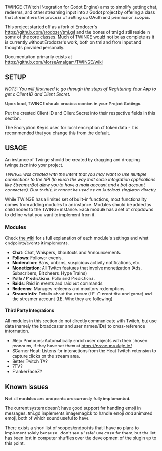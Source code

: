 TWINGE (TWitch INtegration for Godot Engine) aims to simplify getting chat, redeems, and other streaming input into a Godot project by offering a class that streamlines the process of setting up OAuth and permission scopes.

This project started off as a fork of Erodozer's https://github.com/erodozer/tmi.gd and the bones of tmi.gd still reside in some of the core classes. Much of TWINGE would not be as complete as it is currently without Erodozer's work, both on tmi and from input and thoughts provided personally.

Documentation primarily exists at https://github.com/MorseAmalgam/TWINGE/wiki.

## SETUP ##
*NOTE: You will first need to go through the steps of [Registering Your App](https://dev.twitch.tv/docs/authentication/register-app/) to get a Client ID and Client Secret.*

Upon load, TWINGE should create a section in your Project Settings.

Put the created Client ID and Client Secret into their respective fields in this section.

The Encryption Key is used for local encryption of token data - It is recommended that you change this from the default.

## USAGE ##
An instance of Twinge should be created by dragging and dropping twinge.tscn into your project. 

*TWINGE was created with the intent that you may want to use multiple connections to the API (In much the way that some integration applications like StreamerBot allow you to have a main account and a bot account connected). Due to this, it cannot be used as an Autoload singleton directly.*

While TWINGE has a limited set of built-in functions, most functionality comes from adding modules to an instance. Modules should be added as child nodes to the TWINGE instance. Each module has a set of dropdowns to define what you want to implement from it.

### Modules ###
Check [the wiki](https://github.com/MorseAmalgam/TWINGE/wiki/Core-Modules) for a full explanation of each module's settings and what endpoints/events it implements.
- **Chat**: Chat, Whispers, Shoutouts and Announcements.
- **Follows**: Follower events.
- **Moderation**: Bans, unbans, suspicious activity notifications, etc.
- **Monetization**: All Twitch features that involve monetization (Ads, Subscribers, Bit cheers, Hype Trains)
- **Polls / Predictions**: Polls and Predictions.
- **Raids**: Raid in events and raid out commands.
- **Redeems**: Manages redeems and monitors redemptions.
- **Stream Info**: Details about the stream (I.E. Current title and game) and the streamer account (I.E. Who they are following)

#### Third Party Integrations ###
All modules in this section do not directly communicate with Twitch, but use data (namely the broadcaster and user names/IDs) to cross-reference information.

- Alejo Pronouns: Automatically enrich user objects with their chosen pronouns, if they have set them at https://pronouns.alejo.io/.
- SGarner Heat: Listens for interactions from the Heat Twitch extension to capture clicks on the stream area.
- Better Twitch TV?
- 7TV?
- FrankerFaceZ?

## Known Issues ##
Not all modules and endpoints are currently fully implemented.

The current system doesn't have good support for handling emoji in messages. tmi.gd implements imagemagick to handle emoji *and* animated emoji, both of which sound useful to have.

There exists a short list of scopes/endpoints that I have no plans to implement solely because I don't see a 'safe' use case for them, but the list has been lost in computer shuffles over the development of the plugin up to this point.